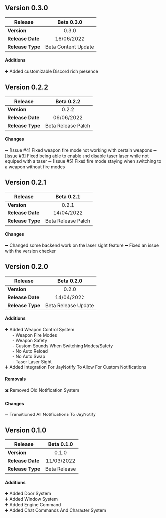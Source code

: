 ## Version 0.3.0

| **Release** 	| **Beta 0.3.0** 	|
|---	|:---:	|
| **Version** 	| 0.3.0 	|
| **Release Date** 	| 16/06/2022 |
| **Release Type** 	| Beta Content Update 	|

#### Additions
➕ Added customizable Discord rich presence

## Version 0.2.2

| **Release** 	| **Beta 0.2.2** 	|
|---	|:---:	|
| **Version** 	| 0.2.2 	|
| **Release Date** 	| 06/06/2022 	|
| **Release Type** 	| Beta Release Patch 	|

#### Changes
➖ [Issue #4] Fixed weapon fire mode not working with certain weapons
➖ [Issue #3] Fixed being able to enable and disable taser laser while not equiped with a taser
➖ [Issue #5] Fixed fire mode staying when switching to a weapon without fire modes

## Version 0.2.1

| **Release** 	| **Beta 0.2.1** 	|
|---	|:---:	|
| **Version** 	| 0.2.1 	|
| **Release Date** 	| 14/04/2022 	|
| **Release Type** 	| Beta Release Patch 	|

#### Changes
➖ Changed some backend work on the laser sight feature
➖ Fixed an issue with the version checker

## Version 0.2.0

| **Release** 	| **Beta 0.2.0** 	|
|---	|:---:	|
| **Version** 	| 0.2.0 	|
| **Release Date** 	| 14/04/2022 	|
| **Release Type** 	| Beta Release Update 	|

#### Additions
➕ Added Weapon Control System  
&nbsp;&nbsp;&nbsp;&nbsp;&nbsp;&nbsp;- Weapon Fire Modes  
&nbsp;&nbsp;&nbsp;&nbsp;&nbsp;&nbsp;- Weapon Safety  
&nbsp;&nbsp;&nbsp;&nbsp;&nbsp;&nbsp;- Custom Sounds When Switching Modes/Safety  
&nbsp;&nbsp;&nbsp;&nbsp;&nbsp;&nbsp;- No Auto Reload  
&nbsp;&nbsp;&nbsp;&nbsp;&nbsp;&nbsp;- No Auto Swap  
&nbsp;&nbsp;&nbsp;&nbsp;&nbsp;&nbsp;- Taser Laser Sight  
➕ Added Integration For JayNotify To Allow For Custom Notifications  

#### Removals
✖️ Removed Old Notification System

#### Changes
➖ Transitioned All Notifications To JayNotify  

## Version 0.1.0

| **Release** 	| **Beta 0.1.0** 	|
|---	|:---:	|
| **Version** 	| 0.1.0 	|
| **Release Date** 	| 11/03/2022 	|
| **Release Type** 	| Beta Release 	|

#### Additions
➕ Added Door System <br>
➕ Added Window System <br>
➕ Added Engine Command <br>
➕ Added Chat Commands And Character System <br>